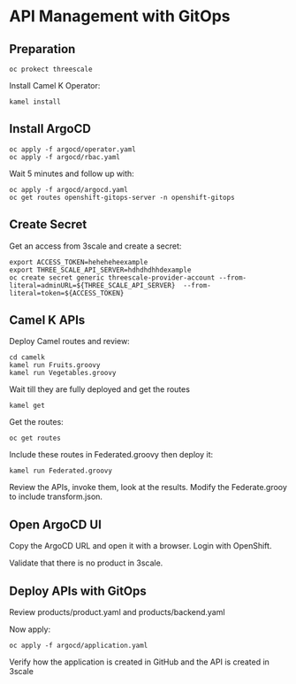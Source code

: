 # API Management with GitOps

## Preparation

```
oc prokect threescale
```
Install Camel K Operator:
```
kamel install
```
## Install ArgoCD

```
oc apply -f argocd/operator.yaml
oc apply -f argocd/rbac.yaml
```

Wait 5 minutes and follow up with:

```
oc apply -f argocd/argocd.yaml
oc get routes openshift-gitops-server -n openshift-gitops
```
## Create Secret
Get an access from 3scale and create a secret:

```
export ACCESS_TOKEN=heheheheexample
export THREE_SCALE_API_SERVER=hdhdhdhhdexample
oc create secret generic threescale-provider-account --from-literal=adminURL=${THREE_SCALE_API_SERVER}  --from-literal=token=${ACCESS_TOKEN}
```


## Camel K APIs

Deploy Camel routes and review:
```
cd camelk
kamel run Fruits.groovy
kamel run Vegetables.groovy
```
Wait till they are fully deployed and get the routes
```
kamel get
```
Get the routes:

```
oc get routes
```
Include these routes in Federated.groovy then deploy it:

```
kamel run Federated.groovy
```

Review the APIs, invoke them, look at the results. Modify the Federate.grooy to include transform.json.



## Open ArgoCD UI
Copy the ArgoCD URL and open it with a browser. Login with OpenShift.

Validate that there is no product in 3scale.

## Deploy APIs with GitOps
Review products/product.yaml and products/backend.yaml

Now apply:

```
oc apply -f argocd/application.yaml
```

Verify how the application is created in GitHub and the API is created in 3scale

